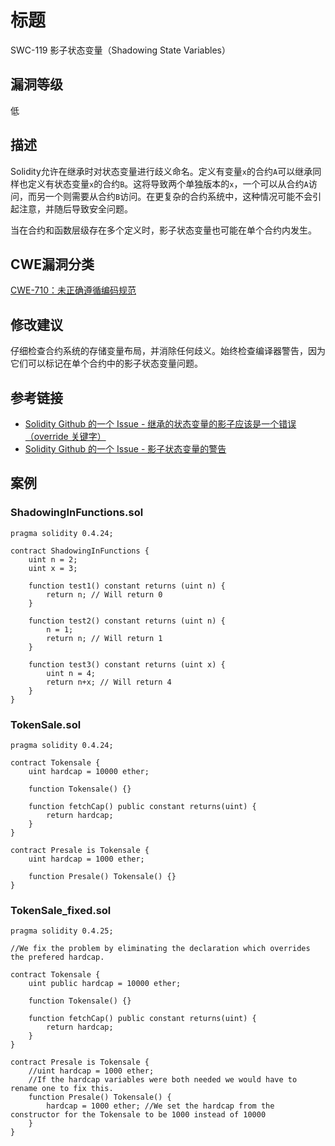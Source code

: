 # 标题

SWC-119 影子状态变量（Shadowing State Variables）

## 漏洞等级

低

## 描述

Solidity允许在继承时对状态变量进行歧义命名。定义有变量`x`的合约`A`可以继承同样也定义有状态变量`x`的合约`B`。这将导致两个单独版本的`x`，一个可以从合约`A`访问，而另一个则需要从合约`B`访问。在更复杂的合约系统中，这种情况可能不会引起注意，并随后导致安全问题。

当在合约和函数层级存在多个定义时，影子状态变量也可能在单个合约内发生。

## CWE漏洞分类

[CWE-710：未正确遵循编码规范](http://cwe.mitre.org/data/definitions/710.html)

## 修改建议

仔细检查合约系统的存储变量布局，并消除任何歧义。始终检查编译器警告，因为它们可以标记在单个合约中的影子状态变量问题。

## 参考链接

- [Solidity Github 的一个 Issue - 继承的状态变量的影子应该是一个错误（override 关键字）](https://github.com/ethereum/solidity/issues/2563)
- [Solidity Github 的一个 Issue - 影子状态变量的警告](https://github.com/ethereum/solidity/issues/973)

## 案例

### ShadowingInFunctions.sol

```solidity
pragma solidity 0.4.24;

contract ShadowingInFunctions {
    uint n = 2;
    uint x = 3;

    function test1() constant returns (uint n) {
        return n; // Will return 0
    }

    function test2() constant returns (uint n) {
        n = 1;
        return n; // Will return 1
    }

    function test3() constant returns (uint x) {
        uint n = 4;
        return n+x; // Will return 4
    }
}

```

### TokenSale.sol

```solidity
pragma solidity 0.4.24;

contract Tokensale {
    uint hardcap = 10000 ether;

    function Tokensale() {}

    function fetchCap() public constant returns(uint) {
        return hardcap;
    }
}

contract Presale is Tokensale {
    uint hardcap = 1000 ether;

    function Presale() Tokensale() {}
}

```

### TokenSale_fixed.sol

```solidity
pragma solidity 0.4.25;

//We fix the problem by eliminating the declaration which overrides the prefered hardcap.

contract Tokensale {
    uint public hardcap = 10000 ether;

    function Tokensale() {}

    function fetchCap() public constant returns(uint) {
        return hardcap;
    }
}

contract Presale is Tokensale {
    //uint hardcap = 1000 ether;
    //If the hardcap variables were both needed we would have to rename one to fix this.
    function Presale() Tokensale() {
        hardcap = 1000 ether; //We set the hardcap from the constructor for the Tokensale to be 1000 instead of 10000
    }
}

```
